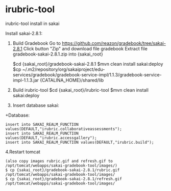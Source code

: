 irubric-tool
============

irubric-tool install in sakai

Install sakai-2.8.1:
1. Build Gradebook
	Go to https://github.com/reazon/gradebook/tree/sakai-2.8.1
	Click button "Zip" and download file gradebook
	Extract file gradebook-sakai-2.8.1.zip into {sakai_root}
	
	$cd {sakai_root}/gradebook-sakai-2.8.1
	$mvn clean install sakai:deploy
	$cp ~/.m2/repository/org/sakaiproject/edu-services/gradebook/gradebook-service-impl/1.1.3/gradebook-service-impl-1.1.3.jar {CATALINA_HOME}/shared/lib

2. Build irubric-tool
	$cd {sakai_root}/irubric-tool
	$mvn clean install sakai:deploy

        
3. Insert database sakai:

+Database:

	insert into SAKAI_REALM_FUNCTION values(DEFAULT,"irubric.collaborativeassessments");
	insert into SAKAI_REALM_FUNCTION values(DEFAULT,"irubric.accessgallery");
	insert into SAKAI_REALM_FUNCTION values(DEFAULT,"irubric.build");

4.Restart tomcat 

	(also copy images rubric.gif and refresh.gif to  /opt/tomcat/webapps/sakai-gradebook-tool/images/)
	$ cp {sakai_root}/gradebook-sakai-2.8.1/rubric.gif /opt/tomcat/webapps/sakai-gradebook-tool/images/
	$ cp {sakai_root}/gradebook-sakai-2.8.1/refresh.gif /opt/tomcat/webapps/sakai-gradebook-tool/images/
